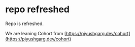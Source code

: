 # repo refreshed

Repo is refreshed.

We are leaning Cohort from [https://piyushgarg.dev/cohort](https://piyushgarg.dev/cohort)
<!-- thank you sir -->